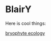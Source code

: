 # BlairY

Here is cool things:

[bryophyte ecology](https://digitalcommons.mtu.edu/bryophyte-ecology/)

